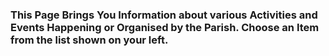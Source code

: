 ### This Page Brings You Information about various Activities and Events Happening or Organised by the Parish. Choose an Item from the list shown on your left.
